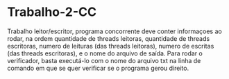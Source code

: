 # Trabalho-2-CC
  Trabalho leitor/escritor, programa concorrente deve conter informaçoes ao rodar, na ordem quantidade de threads leitoras, quantidade de threads escritoras, numero de leituras (das threads leitoras), numero de escritas (das threads escritoras), e o nome do arquivo de saída.
  Para rodar o verificador, basta executá-lo com o nome do arquivo txt na linha de comando em que se quer verificar se o programa gerou direito.
